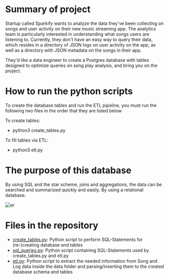 # Summary of project
Startup called Sparkify wants to analyze the data they've been collecting on songs and user activity on their new music streaming app. The analytics team is particularly interested in understanding what songs users are listening to. Currently, they don't have an easy way to query their data, which resides in a directory of JSON logs on user activity on the app, as well as a directory with JSON metadata on the songs in their app.

They'd like a data engineer to create a Postgres database with tables designed to optimize queries on song play analysis, and bring you on the project.

# How to run the python scripts
To create the database tables and run the ETL pipeline, you must run the following two files in the order that they are listed below

To create tables:
* python3 create_tables.py

To fill tables via ETL:
* python3 etl.py

# The purpose of this database
By using SQL and the star scheme, joins and aggregations, the data can be searched and summarized quickly and easily. By using a relational database.

![er](https://udacity-reviews-uploads.s3.us-west-2.amazonaws.com/_attachments/33760/1596767636/Song_ERD.png)

# Files in the repository
* [create_tables.py](/create_tables.py): Python script to perform SQL-Statements for (re-)creating database and tables
* [sql_queries.py](/sql_queries.py): Python script containing SQL-Statements used by create_tables.py and etl.py
* [etl.py](/etl.py): Python script to extract the needed information from Song and Log data inside the data folder and parsing/inserting them to the created database schema and tables
